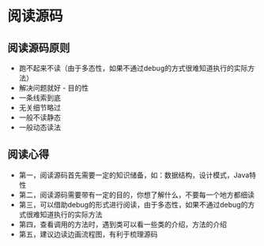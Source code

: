 # 阅读源码

## 阅读源码原则

- 跑不起来不读（由于多态性，如果不通过debug的方式很难知道执行的实际方法）
- 解决问题就好 - 目的性
- 一条线索到底
- 无关细节略过
- 一般不读静态
- 一般动态读法



## 阅读心得

- 第一，阅读源码首先需要一定的知识储备，如：数据结构，设计模式，Java特性
- 第二，阅读源码需要带有一定的目的，你想了解什么，不要每一个地方都细读
- 第三，可以借助debug的形式进行阅读，由于多态性，如果不通过debug的方式很难知道执行的实际方法
- 第四，查看调用的方法时，遇到类可以看一些类的介绍，方法的介绍
- 第五，建议边读边画流程图，有利于梳理源码

